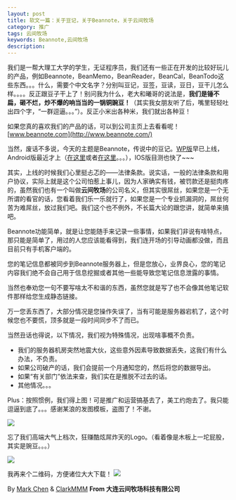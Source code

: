 ```yaml
---
layout: post
title: 软文一篇：关于豆记，关于Beannote，关于云间牧场
category: 推广
tags: 云间牧场
keywords: Beannote,云间牧场
description:
---
```


我们是一帮大理工大学的学生，无证程序员，我们还有一些正在开发的比较好玩儿的产品，例如Beannote，BeanMemo，BeanReader，BeanCal，BeanTodo这些东西。。。什么，需要个中文名字？分别叫豆记，豆签，豆读，豆日，豆干儿怎么样。。。。反正跟豆子干上了！别问我为什么，老大和曦哥的说法是，**我们是锤不扁，砸不烂，炒不爆的响当当的一锅铜豌豆！**（其实我女朋友听了后，嘴里轻轻吐出四个字，“一群逗逼。。。”）。反正小米出各种米，我们就出各种豆！

如果您真的喜欢我们的产品的话，可以到公司主页上去看看呢！[www.beannote.com](http://www.beannote.com/)

当然，废话不多说，今天的主题是Beannote，传说中的豆记。[WP版](http://www.windowsphone.com/zh-cn/store/app/beannote/03d348c8-bfc7-4fe7-95d0-da6c54be2111)早已上线，Android版最近才上（[在这里](http://apk.hiapk.com/html/2014/01/2261312.html)或者[在这里](http://app.xiaomi.com/detail/55014)。。。），IOS版目测也快了~~~

其实，上线的时候我们心里挺忐忑的——法律条款。说实话，一般的法律条款和用户协议，实际上就是这个公司怕惹上事儿，因为人家确实有钱，被罚款还是挺肉疼的，虽然我们也有一个叫做**云间牧场**的公司名义，但其实很屌丝，如果您是一个无所谓的看官的话，您看着我们乐一乐就行了，如果您是一个专业抓漏洞的，屌丝何苦为难屌丝，放过我们吧。我们这个也不例外，不长篇大论的跟您讲，就简单来搞吧。

Beannote功能简单，就是让您能随手来记录一些事情，如果我们非说有啥特点，那只能是简单了，用过的人您应该能看得到，我们连开场的引导动画都没做，而且目前只有手机客户端的。

您的笔记信息都被同步到Beannote服务器上，但是您放心，业界良心，您的笔记内容我们绝不会自己用于信息挖掘或者其他一些能导致您笔记信息泄露的事情。

当然也奉劝您一句不要写啥太不和谐的东西，虽然您就是写了也不会像其他笔记软件那样给您生成静态链接。

万一您丢东西了，大部分情况是您操作失误了，当有可能是服务器宕机了，这个时候您也不要慌，顶多就是一段时间同步不了而已。

当然丑话也得说，以下情况，我们视为特殊情况，出现啥事概不负责。

- 我们的服务器机房突然地震大伙，这些意外因素导致数据丢失，这我们有什么办法，不负责。
- 如果公司破产的话，我们会提前一个月通知您的，然后将您的数据导出。
- 如果“有关部门”依法来查，我们实在是推脱不过去的话。
- 其他情况。。。

Plus：按照惯例，我们得上图！可是推广和运营搞基去了，美工约炮去了。我只能逗逼到底了。。。感谢某浪的发图模板，盗图了！不谢。

![](http://mc-tuchuang.qiniudn.com/bnbeannote.jpg)

忘了我们高端大气上档次，狂赚酷炫屌炸天的Logo。（看着像是木板上一坨屁股，其实是豌豆。。。）

![](http://mc-tuchuang.qiniudn.com/bnbeannote_icon.png)

我再来个二维码，方便诸位大大下载！
![](http://mc-tuchuang.qiniudn.com/bnerweima.png)

By [Mark Chen](http://weibo.com/markchentl) & [ClarkMMM](http://weibo.com/clarkchencoolguy) **From 大连云间牧场科技有限公司**
